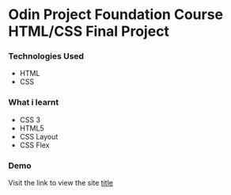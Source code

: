 # Odin Project Foundation Course HTML/CSS Final Project

### Technologies Used

- HTML
- CSS

### What i learnt

- CSS 3
- HTML5
- CSS Layout
- CSS Flex

### Demo

Visit the link to view the site
[title](https://primejudas.github.io/odin-foundation-html-css-project/)
